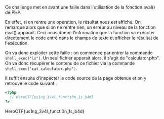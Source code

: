 Ce challenge met en avant une faille dans l'utilisation de la fonction eval() de PHP.

En effet, si on rentre une opération, le résultat nous est affiché. On remarque alors que si on ne rentre rien, un erreur au niveau de la fonction eval() apparait. Ceci nous donne l'information que la fonction va exécuter directement le code entré dans le champs de texte et afficher le résultat de l'exécution.

On va donc exploiter cette faille : on commence par entrer la commande `shell_exec("ls")`. Un seul fichier apparait alors, il s'agit de "calculator.php". On va donc récupérer le contenu de ce fichier via la commande `shell_exec("cat calculator.php")`.

Il suffit ensuite d'inspecter le code source de la page obtenue et on y retrouve le code suivant :
```php
<?php
  // HeroCTF{us1ng_3v4l_functi0n_1s_b4d}
?>
```
HeroCTF{us1ng_3v4l_functi0n_1s_b4d}
